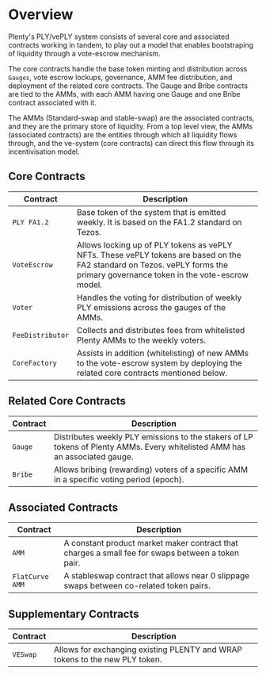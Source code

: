 # Overview

Plenty's PLY/vePLY system consists of several core and associated contracts working in tandem, to play out a model that enables bootstraping of liquidity through a vote-escrow mechanism.

The core contracts handle the base token minting and distribution across `Gauges`, vote escrow lockups, governance, AMM fee distribution, and deployment of the related core contracts. The Gauge and Bribe contracts are tied to the AMMs, with each AMM having one Gauge and one Bribe contract associated with it.

The AMMs (Standard-swap and stable-swap) are the associated contracts, and they are the primary store of liquidity. From a top level view, the AMMs (associated contracts) are the entities through which all liquidity flows through, and the ve-system (core contracts) can direct this flow through its incentivisation model.

## Core Contracts

| Contract         | Description                                                                                                                                                                  |
| ---------------- | ---------------------------------------------------------------------------------------------------------------------------------------------------------------------------- |
| `PLY FA1.2`      | Base token of the system that is emitted weekly. It is based on the FA1.2 standard on Tezos.                                                                                 |
| `VoteEscrow`     | Allows locking up of PLY tokens as vePLY NFTs. These vePLY tokens are based on the FA2 standard on Tezos. vePLY forms the primary governance token in the vote-escrow model. |
| `Voter`          | Handles the voting for distribution of weekly PLY emissions across the gauges of the AMMs.                                                                                   |
| `FeeDistributor` | Collects and distributes fees from whitelisted Plenty AMMs to the weekly voters.                                                                                             |
| `CoreFactory`    | Assists in addition (whitelisting) of new AMMs to the vote-escrow system by deploying the related core contracts mentioned below.                                            |

## Related Core Contracts

| Contract | Description                                                                                                                 |
| -------- | --------------------------------------------------------------------------------------------------------------------------- |
| `Gauge`  | Distributes weekly PLY emissions to the stakers of LP tokens of Plenty AMMs. Every whitelisted AMM has an associated gauge. |
| `Bribe`  | Allows bribing (rewarding) voters of a specific AMM in a specific voting period (epoch).                                    |

## Associated Contracts

| Contract        | Description                                                                                       |
| --------------- | ------------------------------------------------------------------------------------------------- |
| `AMM`           | A constant product market maker contract that charges a small fee for swaps between a token pair. |
| `FlatCurve AMM` | A stableswap contract that allows near 0 slippage swaps between co-related token pairs.           |

## Supplementary Contracts

| Contract | Description                                                                 |
| -------- | --------------------------------------------------------------------------- |
| `VESwap` | Allows for exchanging existing PLENTY and WRAP tokens to the new PLY token. |

